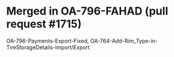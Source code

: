 # Merged in OA-796-FAHAD (pull request #1715)

OA-796-Payments-Export-Fixed, OA-764-Add-Rim_Type-in-TireStorageDetails-Import/Export

